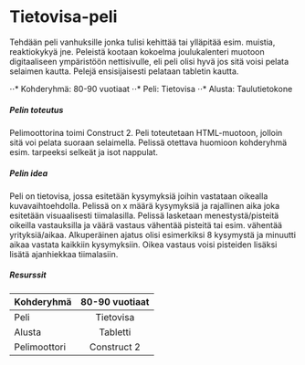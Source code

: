 # Tietovisa-peli

Tehdään peli vanhuksille jonka tulisi kehittää tai ylläpitää esim. muistia, reaktiokykyä jne. Peleistä kootaan kokoelma joulukalenteri muotoon digitaaliseen ympäristöön nettisivulle, eli peli olisi hyvä jos sitä voisi pelata selaimen kautta. Pelejä ensisijaisesti pelataan tabletin kautta.

⋅⋅* Kohderyhmä: 80-90 vuotiaat
⋅⋅* Peli: Tietovisa
⋅⋅* Alusta: Taulutietokone

##### Pelin toteutus

Pelimoottorina toimi Construct 2. Peli toteutetaan HTML-muotoon, jolloin sitä voi pelata suoraan selaimella. Pelissä otettava huomioon kohderyhmä esim. tarpeeksi selkeät ja isot nappulat.

##### Pelin idea

Peli on tietovisa, jossa esitetään kysymyksiä joihin vastataan oikealla kuvavaihtoehdolla. Pelissä on x määrä kysymyksiä ja rajallinen aika joka esitetään visuaalisesti tiimalasilla. Pelissä lasketaan menestystä/pisteitä oikeilla vastauksilla ja väärä vastaus vähentää pisteitä tai esim. vähentää yrityksiä/aikaa. Alkuperäinen ajatus olisi esimerkiksi 8 kysymystä ja minuutti aikaa vastata kaikkiin kysymyksiin. Oikea vastaus voisi pisteiden lisäksi lisätä ajanhiekkaa tiimalasiin.

##### Resurssit

| Kohderyhmä    | 80-90 vuotiaat|
| ------------- |:-------------:|
| Peli          | Tietovisa     |
| Alusta        | Tabletti      |
| Pelimoottori  | Construct 2   |


